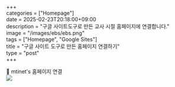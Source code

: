 +++  
categories = ["Homepage"]  
date = 2025-02-23T20:18:00+09:00  
description = "구글 사이트도구로 만든 교사 시절 홈페이지에 연결합니다."  
image = "/images/ebs/ebs.png"  
tags = ["Homepage", "Google Sites"]  
title = "구글 사이트 도구로 만든 홈페이지 연결하기"  
type = "post"  
+++  

🚀 mtinet's 홈페이지 연결  
[![](https://github.com/user-attachments/assets/eec6548d-c2fd-4e62-bf5e-f15c1910a235)](https://sites.google.com/view/mtinet)  
